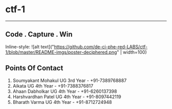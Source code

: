 # ctf-1
___

## Code . Capture . Win

Inline-style: 
![alt text]("https://github.com/de-ci-phe-red-LABS/ctf-1/blob/master/README-imgs/poster-deciphered.png" | width=100)


## Points Of Contact
 1. Soumyakant Mohakul UG 3rd Year - +91-7389768887
 2. Aikata UG 4th Year - +91-7388376817
 3. Ahaan Dabholkar UG 4th Year - +91-6260137398
 4. Harshvardhan Patel UG 4th Year - +91-8097442119
 5. Bharath Varma UG 4th Year - +91-8712724948
 
